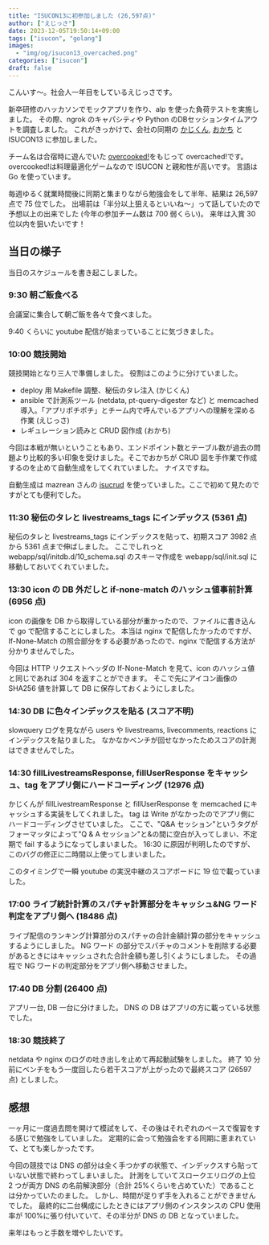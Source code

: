 ```yaml
---
title: "ISUCON13に初参加しました (26,597点)"
author: ["えじっさ"]
date: 2023-12-05T19:50:14+09:00
tags: ["isucon", "golang"]
images:
  - "img/og/isucon13_overcached.png"
categories: ["isucon"]
draft: false
---
```


こんいす〜。社会人一年目をしているえじっさです。

新卒研修のハッカソンでモックアプリを作り、alp を使った負荷テストを実施しました。
その際、ngrok のキャパシティや Python のDBセッションタイムアウトを調査しました。
これがきっかけで、会社の同期の [かじくん](https://github.com/kajikentaro),
[おかち](https://github.com/methylpentane) と ISUCON13 に参加しました。

チーム名は合宿時に遊んでいた
[overcooked!](https://store.steampowered.com/app/728880/Overcooked_2/?l=japanese)をもじって overcached!です。
overcooked!は料理最適化ゲームなので ISUCON と親和性が高いです。
言語は Go を使っています。

毎週ゆるく就業時間後に同期と集まりながら勉強会をして半年、結果は 26,597 点で 75 位でした。
出場前は「半分以上狙えるといいね〜」って話していたので予想以上の出来でした (今年の参加チーム数は 700 弱くらい)。
来年は入賞 30 位以内を狙いたいです！

## 当日の様子

当日のスケジュールを書き起こしました。

### 9:30 朝ご飯食べる

会議室に集合して朝ご飯を各々で食べました。

9:40 くらいに youtube 配信が始まっていることに気づきました。

### 10:00 競技開始

競技開始となり三人で準備しました。
役割はこのように分けていました。

- deploy 用 Makefile 調整、秘伝のタレ注入 (かじくん)
- ansible で計測系ツール (netdata, pt-query-digester など) と memcached 導入。「アプリポチポチ」とチーム内で呼んでいるアプリへの理解を深める作業 (えじっさ)
- レギュレーション読みと CRUD 図作成 (おかち)

今回は本戦が無いということもあり、エンドポイント数とテーブル数が過去の問題より比較的多い印象を受けました。そこでおかちが CRUD 図を手作業で作成するのを止めて自動生成をしてくれていました。
ナイスですね。

自動生成は mazrean さんの
[isucrud](https://github.com/mazrean/isucrud)
を使っていました。ここで初めて見たのですがとても便利でした。

### 11:30 秘伝のタレと livestreams_tags にインデックス (5361 点)

秘伝のタレと livestreams_tags にインデックスを貼って、初期スコア 3982 点から 5361 点まで伸ばしました。
ここでしれっと webapp/sql/initdb.d/10_schema.sql のスキーマ作成を webapp/sql/init.sql に移動しておいてくれていました。

### 13:30 icon の DB 外だしと if-none-match のハッシュ値事前計算 (6956 点)

icon の画像を DB から取得している部分が重かったので、ファイルに書き込んで go で配信することにしました。
本当は nginx で配信したかったのですが、If-None-Match の照合部分をする必要があったので、nginx で配信する方法が分かりませんでした。

今回は HTTP リクエストヘッダの If-None-Match を見て、icon のハッシュ値と同じであれば 304 を返すことができます。
そこで先にアイコン画像の SHA256 値を計算して DB に保存しておくようにしました。

### 14:30 DB に色々インデックスを貼る (スコア不明)

slowquery ログを見ながら users や livestreams, livecomments, reactions にインデックスを貼りました。
なかなかベンチが回せなかったためスコアの計測はできませんでした。

### 14:30 fillLivestreamsResponse, fillUserResponse をキャッシュ、tag をアプリ側にハードコーディング (12976 点)

かじくんが fillLivestreamResponse と fillUserResponse を memcached にキャッシュする実装をしてくれました。
tag は Write がなかったのでアプリ側にハードコーディングさせていました。
ここで、"Q&A セッション"というタグがフォーマッタによって"Q & A セッション"と&の間に空白が入ってしまい、不定期で fail するようになってしまいました。
16:30 に原因が判明したのですが、このバグの修正に二時間以上使ってしまいました。

このタイミングで一瞬 youtube の実況中継のスコアボードに 19 位で載っていました。

### 17:00 ライブ統計計算のスパチャ計算部分をキャッシュ&NG ワード判定をアプリ側へ (18486 点)

ライブ配信のランキング計算部分のスパチャの合計金額計算の部分をキャッシュするようにしました。
NG ワード の部分でスパチャのコメントを削除する必要があるときにはキャッシュされた合計金額も差し引くようにしました。
その過程で NG ワードの判定部分をアプリ側へ移動させました。

### 17:40 DB 分割 (26400 点)

アプリ一台, DB 一台に分けました。
DNS の DB はアプリの方に載っている状態でした。

### 18:30 競技終了

netdata や nginx のログの吐き出しを止めて再起動試験をしました。
終了 10 分前にベンチをもう一度回したら若干スコアが上がったので最終スコア (26597 点) としました。

## 感想

一ヶ月に一度過去問を開けて模試をして、その後はそれぞれのペースで復習をする感じで勉強をしていました。
定期的に会って勉強会をする同期に恵まれていて、とても楽しかったです。

今回の競技では DNS の部分は全く手つかずの状態で、インデックスすら貼っていない状態で終わってしまいました。
計測をしていてスロークエリログの上位 2 つが両方 DNS の名前解決部分（合計 25%くらいを占めていた）であることは分かっていたのました。
しかし、時間が足りず手を入れることができませんでした。
最終的に二台構成にしたときにはアプリ側のインスタンスの CPU 使用率が 100%に張り付いていて、その半分が DNS の DB となっていました。

来年はもっと手数を増やしたいです。
